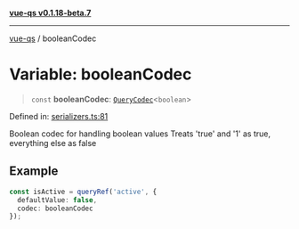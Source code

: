 [**vue-qs v0.1.18-beta.7**](../README.md)

***

[vue-qs](../README.md) / booleanCodec

# Variable: booleanCodec

> `const` **booleanCodec**: [`QueryCodec`](../type-aliases/QueryCodec.md)\<`boolean`\>

Defined in: [serializers.ts:81](https://github.com/iamsomraj/vue-qs/blob/ff60e1586d4655408e5c5a224bc4b63d54bf2fc1/src/serializers.ts#L81)

Boolean codec for handling boolean values
Treats 'true' and '1' as true, everything else as false

## Example

```ts
const isActive = queryRef('active', {
  defaultValue: false,
  codec: booleanCodec
});
```
